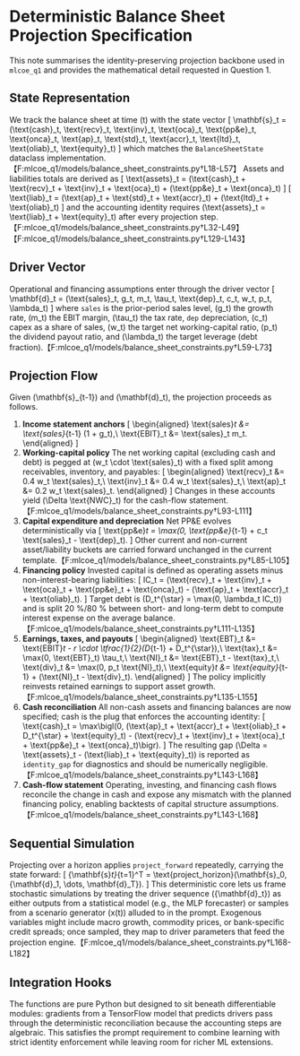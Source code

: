 # Deterministic Balance Sheet Projection Specification

This note summarises the identity-preserving projection backbone used in `mlcoe_q1` and provides the mathematical detail requested in Question 1.

## State Representation

We track the balance sheet at time \(t\) with the state vector
\[
\mathbf{s}_t = (\text{cash}_t, \text{recv}_t, \text{inv}_t, \text{oca}_t, \text{pp\&e}_t, \text{onca}_t, \text{ap}_t, \text{std}_t, \text{accr}_t, \text{ltd}_t, \text{oliab}_t, \text{equity}_t)
\]
which matches the `BalanceSheetState` dataclass implementation.【F:mlcoe_q1/models/balance_sheet_constraints.py†L18-L57】 Assets and liabilities totals are derived as
\[
\text{assets}_t = (\text{cash}_t + \text{recv}_t + \text{inv}_t + \text{oca}_t) + (\text{pp\&e}_t + \text{onca}_t)
\]
\[
\text{liab}_t = (\text{ap}_t + \text{std}_t + \text{accr}_t) + (\text{ltd}_t + \text{oliab}_t)
\]
and the accounting identity requires \(\text{assets}_t = \text{liab}_t + \text{equity}_t\) after every projection step.【F:mlcoe_q1/models/balance_sheet_constraints.py†L32-L49】【F:mlcoe_q1/models/balance_sheet_constraints.py†L129-L143】

## Driver Vector

Operational and financing assumptions enter through the driver vector
\[
\mathbf{d}_t = (\text{sales}_t, g_t, m_t, \tau_t, \text{dep}_t, c_t, w_t, p_t, \lambda_t)
\]
where `sales` is the prior-period sales level, \(g_t\) the growth rate, \(m_t\) the EBIT margin, \(\tau_t\) the tax rate, `dep` depreciation, \(c_t\) capex as a share of sales, \(w_t\) the target net working-capital ratio, \(p_t\) the dividend payout ratio, and \(\lambda_t\) the target leverage (debt fraction).【F:mlcoe_q1/models/balance_sheet_constraints.py†L59-L73】

## Projection Flow

Given \(\mathbf{s}_{t-1}\) and \(\mathbf{d}_t\), the projection proceeds as follows.

1. **Income statement anchors**
   \[
   \begin{aligned}
   \text{sales}_t &= \text{sales}_{t-1} (1 + g_t),\\
   \text{EBIT}_t &= \text{sales}_t m_t.
   \end{aligned}
   \]
2. **Working-capital policy**
   The net working capital (excluding cash and debt) is pegged at \(w_t \cdot \text{sales}_t\) with a fixed split among receivables, inventory, and payables:
   \[
   \begin{aligned}
   \text{recv}_t &= 0.4 w_t \text{sales}_t,\\
   \text{inv}_t &= 0.4 w_t \text{sales}_t,\\
   \text{ap}_t &= 0.2 w_t \text{sales}_t.
   \end{aligned}
   \]
   Changes in these accounts yield \(\Delta \text{NWC}_t\) for the cash-flow statement.【F:mlcoe_q1/models/balance_sheet_constraints.py†L93-L111】
3. **Capital expenditure and depreciation**
   Net PP&E evolves deterministically via
   \[
   \text{pp\&e}_t = \max(0, \text{pp\&e}_{t-1} + c_t \text{sales}_t - \text{dep}_t).
   \]
   Other current and non-current asset/liability buckets are carried forward unchanged in the current template.【F:mlcoe_q1/models/balance_sheet_constraints.py†L85-L105】
4. **Financing policy**
   Invested capital is defined as operating assets minus non-interest-bearing liabilities:
   \[
   IC_t = (\text{recv}_t + \text{inv}_t + \text{oca}_t + \text{pp\&e}_t + \text{onca}_t) - (\text{ap}_t + \text{accr}_t + \text{oliab}_t).
   \]
   Target debt is \(D_t^{\star} = \max(0, \lambda_t IC_t)\) and is split 20 %/80 % between short- and long-term debt to compute interest expense on the average balance.【F:mlcoe_q1/models/balance_sheet_constraints.py†L111-L135】
5. **Earnings, taxes, and payouts**
   \[
   \begin{aligned}
   \text{EBT}_t &= \text{EBIT}_t - r \cdot \tfrac{1}{2}(D_{t-1} + D_t^{\star}),\\
   \text{tax}_t &= \max(0, \text{EBT}_t) \tau_t,\\
   \text{NI}_t &= \text{EBT}_t - \text{tax}_t,\\
   \text{div}_t &= \max(0, p_t \text{NI}_t),\\
   \text{equity}_t &= \text{equity}_{t-1} + (\text{NI}_t - \text{div}_t).
   \end{aligned}
   \]
   The policy implicitly reinvests retained earnings to support asset growth.【F:mlcoe_q1/models/balance_sheet_constraints.py†L135-L155】
6. **Cash reconciliation**
   All non-cash assets and financing balances are now specified; cash is the plug that enforces the accounting identity:
   \[
   \text{cash}_t = \max\bigl(0, (\text{ap}_t + \text{accr}_t + \text{oliab}_t + D_t^{\star} + \text{equity}_t) - (\text{recv}_t + \text{inv}_t + \text{oca}_t + \text{pp\&e}_t + \text{onca}_t)\bigr).
   \]
   The resulting gap \(\Delta = \text{assets}_t - (\text{liab}_t + \text{equity}_t)\) is reported as `identity_gap` for diagnostics and should be numerically negligible.【F:mlcoe_q1/models/balance_sheet_constraints.py†L143-L168】
7. **Cash-flow statement**
   Operating, investing, and financing cash flows reconcile the change in cash and expose any mismatch with the planned financing policy, enabling backtests of capital structure assumptions.【F:mlcoe_q1/models/balance_sheet_constraints.py†L143-L168】

## Sequential Simulation

Projecting over a horizon applies `project_forward` repeatedly, carrying the state forward:
\[
\{\mathbf{s}_t\}_{t=1}^T = \text{project\_horizon}(\mathbf{s}_0, \{\mathbf{d}_1, \dots, \mathbf{d}_T\}).
\]
This deterministic core lets us frame stochastic simulations by treating the driver sequence \(\{\mathbf{d}_t\}\) as either outputs from a statistical model (e.g., the MLP forecaster) or samples from a scenario generator \(x(t)\) alluded to in the prompt. Exogenous variables might include macro growth, commodity prices, or bank-specific credit spreads; once sampled, they map to driver parameters that feed the projection engine.【F:mlcoe_q1/models/balance_sheet_constraints.py†L168-L182】

## Integration Hooks

The functions are pure Python but designed to sit beneath differentiable modules: gradients from a TensorFlow model that predicts drivers pass through the deterministic reconciliation because the accounting steps are algebraic. This satisfies the prompt requirement to combine learning with strict identity enforcement while leaving room for richer ML extensions.

